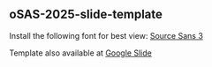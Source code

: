 ## oSAS-2025-slide-template

Install the following font for best view: [Source Sans 3](https://fonts.google.com/specimen/Source+Sans+3)

Template also available at [Google Slide](https://docs.google.com/presentation/d/13MqcVpvdAULE4H8W5bOpRq5GUNgc-SsY8u7oLaQXD0k/edit?usp=sharing)
